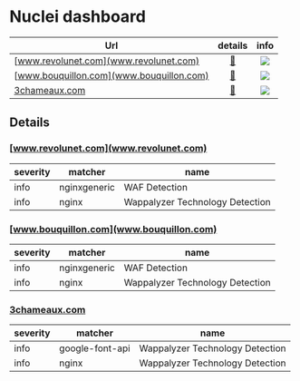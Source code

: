 # Nuclei dashboard


Url                  | details | info
---------------------|:-------:|:---:
[www.revolunet.com](www.revolunet.com) | [🔎](#wwwrevolunetcom) | ![](https://img.shields.io/static/v1?label=info&message=2&color=success)
[www.bouquillon.com](www.bouquillon.com) | [🔎](#wwwbouquilloncom) | ![](https://img.shields.io/static/v1?label=info&message=2&color=success)
[3chameaux.com](3chameaux.com) | [🔎](#3chameauxcom) | ![](https://img.shields.io/static/v1?label=info&message=2&color=success)


## Details

### [www.revolunet.com](www.revolunet.com)

severity | matcher | name
---------|---------|---------
info | nginxgeneric | WAF Detection
info | nginx | Wappalyzer Technology Detection


### [www.bouquillon.com](www.bouquillon.com)

severity | matcher | name
---------|---------|---------
info | nginxgeneric | WAF Detection
info | nginx | Wappalyzer Technology Detection


### [3chameaux.com](3chameaux.com)

severity | matcher | name
---------|---------|---------
info | google-font-api | Wappalyzer Technology Detection
info | nginx | Wappalyzer Technology Detection


